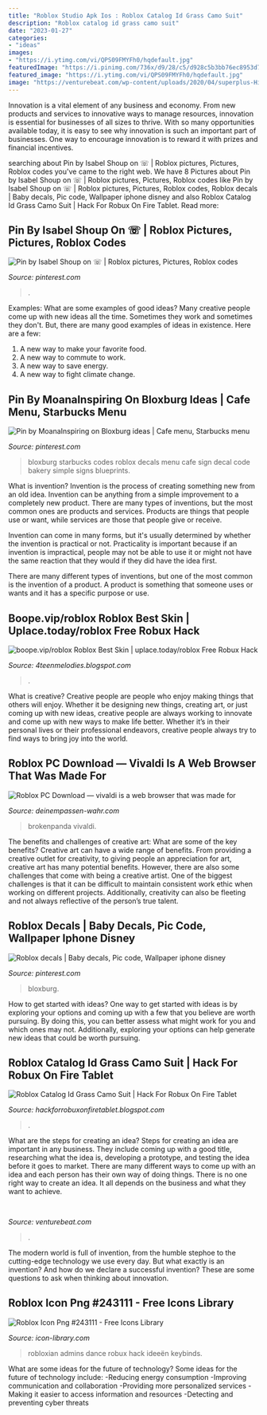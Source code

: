```yaml
---
title: "Roblox Studio Apk Ios : Roblox Catalog Id Grass Camo Suit"
description: "Roblox catalog id grass camo suit"
date: "2023-01-27"
categories:
- "ideas"
images:
- "https://i.ytimg.com/vi/QPS09FMYFh0/hqdefault.jpg"
featuredImage: "https://i.pinimg.com/736x/d9/28/c5/d928c5b3bb76ec8953d748be2467b15c.jpg"
featured_image: "https://i.ytimg.com/vi/QPS09FMYFh0/hqdefault.jpg"
image: "https://venturebeat.com/wp-content/uploads/2020/04/superplus-Hills_of_Steel_2_Keyart_600x1200.jpg?w=800"
---
```



Innovation is a vital element of any business and economy. From new products and services to innovative ways to manage resources, innovation is essential for businesses of all sizes to thrive. With so many opportunities available today, it is easy to see why innovation is such an important part of businesses. One way to encourage innovation is to reward it with prizes and financial incentives.

	

		
searching about Pin by Isabel Shoup on ☏ | Roblox pictures, Pictures, Roblox codes you've came to the right web. We have 8 Pictures about Pin by Isabel Shoup on ☏ | Roblox pictures, Pictures, Roblox codes like Pin by Isabel Shoup on ☏ | Roblox pictures, Pictures, Roblox codes, Roblox decals | Baby decals, Pic code, Wallpaper iphone disney and also Roblox Catalog Id Grass Camo Suit | Hack For Robux On Fire Tablet. Read more:
		
    
## Pin By Isabel Shoup On ☏ | Roblox Pictures, Pictures, Roblox Codes

<img loading=lazy src="https://i.pinimg.com/736x/a6/2e/60/a62e605f6a550f23e675b69e8e5443f6.jpg" onerror="this.onerror=null;this.src='https://tse4.mm.bing.net/th?id=OIP.zDGN0Fl7ItJm_M_LFKLjMQHaHa&amp;pid=15.1';" alt="Pin by Isabel Shoup on ☏ | Roblox pictures, Pictures, Roblox codes">

_Source: pinterest.com_

>. 

	

Examples: What are some examples of good ideas?
Many creative people come up with new ideas all the time. Sometimes they work and sometimes they don't. But, there are many good examples of ideas in existence. Here are a few: 
1) A new way to make your favorite food. 
2) A new way to commute to work. 
3) A new way to save energy. 
4) A new way to fight climate change.

    
## Pin By MoanaInspiring On Bloxburg Ideas | Cafe Menu, Starbucks Menu

<img loading=lazy src="https://i.pinimg.com/736x/2f/2c/99/2f2c997b5bd37d72fbe8f2d198d5e754.jpg" onerror="this.onerror=null;this.src='https://tse2.mm.bing.net/th?id=OIP.6DO1zfXkmeg2fq5SgFvSugHaHa&amp;pid=15.1';" alt="Pin by MoanaInspiring on Bloxburg ideas | Cafe menu, Starbucks menu">

_Source: pinterest.com_

>bloxburg starbucks codes roblox decals menu cafe sign decal code bakery simple signs blueprints. 

	

What is invention?
Invention is the process of creating something new from an old idea. Invention can be anything from a simple improvement to a completely new product. 
There are many types of inventions, but the most common ones are products and services. Products are things that people use or want, while services are those that people give or receive. 

Invention can come in many forms, but it's usually determined by whether the invention is practical or not. Practicality is important because if an invention is impractical, people may not be able to use it or might not have the same reaction that they would if they did have the idea first. 

There are many different types of inventions, but one of the most common is the invention of a product. A product is something that someone uses or wants and it has a specific purpose or use.

    
## Boope.vip/roblox Roblox Best Skin | Uplace.today/roblox Free Robux Hack

<img loading=lazy src="https://i.ytimg.com/vi/QPS09FMYFh0/hqdefault.jpg" onerror="this.onerror=null;this.src='https://tse3.mm.bing.net/th?id=OIP.OMoi0gvdNUopf9tShFIh1AHaFj&amp;pid=15.1';" alt="boope.vip/roblox Roblox Best Skin | uplace.today/roblox Free Robux Hack">

_Source: 4teenmelodies.blogspot.com_

>. 

	

What is creative?
Creative people are people who enjoy making things that others will enjoy. Whether it be designing new things, creating art, or just coming up with new ideas, creative people are always working to innovate and come up with new ways to make life better. Whether it’s in their personal lives or their professional endeavors, creative people always try to find ways to bring joy into the world.

    
## Roblox PC Download — Vivaldi Is A Web Browser That Was Made For

<img loading=lazy src="https://deinempassen-wahr.com/vwo/3xxdsGZhEvBjzq19tw2DfAHaEK.jpg" onerror="this.onerror=null;this.src='https://tse1.mm.bing.net/th?id=OIP.e3qw8O-Ywz615G_ugAdgBAAAAA&amp;pid=15.1';" alt="Roblox PC Download — vivaldi is a web browser that was made for">

_Source: deinempassen-wahr.com_

>brokenpanda vivaldi. 

	

The benefits and challenges of creative art: What are some of the key benefits?
Creative art can have a wide range of benefits. From providing a creative outlet for creativity, to giving people an appreciation for art, creative art has many potential benefits. However, there are also some challenges that come with being a creative artist. One of the biggest challenges is that it can be difficult to maintain consistent work ethic when working on different projects. Additionally, creativity can also be fleeting and not always reflective of the person’s true talent.

    
## Roblox Decals | Baby Decals, Pic Code, Wallpaper Iphone Disney

<img loading=lazy src="https://i.pinimg.com/736x/d9/28/c5/d928c5b3bb76ec8953d748be2467b15c.jpg" onerror="this.onerror=null;this.src='https://tse3.mm.bing.net/th?id=OIP.yvjCBbW1RArtpgpf2XN7BQHaGE&amp;pid=15.1';" alt="Roblox decals | Baby decals, Pic code, Wallpaper iphone disney">

_Source: pinterest.com_

>bloxburg. 

	

How to get started with ideas?
One way to get started with ideas is by exploring your options and coming up with a few that you believe are worth pursuing. By doing this, you can better assess what might work for you and which ones may not. Additionally, exploring your options can help generate new ideas that could be worth pursuing.

    
## Roblox Catalog Id Grass Camo Suit | Hack For Robux On Fire Tablet

<img loading=lazy src="https://lh5.googleusercontent.com/proxy/YEr7aFq3rkdGmQRUzfYiw3Qo2gtqov2HyOdyaMLKKwe2ik-YzO2GulQD5iDfHATzUWqZrU0C6Eni27EaNmaxtGDCDg=w1200-h630-p-k-no-nu" onerror="this.onerror=null;this.src='https://tse2.mm.bing.net/th?id=OIP.TPFLCoP2WMZscUJpT9vHyAHaEH&amp;pid=15.1';" alt="Roblox Catalog Id Grass Camo Suit | Hack For Robux On Fire Tablet">

_Source: hackforrobuxonfiretablet.blogspot.com_

>. 

	

What are the steps for creating an idea?
Steps for creating an idea are important in any business. They include coming up with a good title, researching what the idea is, developing a prototype, and testing the idea before it goes to market. 
There are many different ways to come up with an idea and each person has their own way of doing things. There is no one right way to create an idea. It all depends on the business and what they want to achieve.

    
## 

<img loading=lazy src="https://venturebeat.com/wp-content/uploads/2020/04/superplus-Hills_of_Steel_2_Keyart_600x1200.jpg?w=800" onerror="this.onerror=null;this.src='https://tse4.mm.bing.net/th?id=OIP.kUdpwkBQezPQ3uh5B4Jm6gHaDt&amp;pid=15.1';" alt="">

_Source: venturebeat.com_

>. 

	

The modern world is full of invention, from the humble stephoe to the cutting-edge technology we use every day. But what exactly is an invention? And how do we declare a successful invention? These are some questions to ask when thinking about innovation.

    
## Roblox Icon Png #243111 - Free Icons Library

<img loading=lazy src="http://icon-library.com/images/roblox-icon-png/roblox-icon-png-18.jpg" onerror="this.onerror=null;this.src='https://tse4.mm.bing.net/th?id=OIP.PP0zEnIwFr-N-h-2DDNBlwAAAA&amp;pid=15.1';" alt="Roblox Icon Png #243111 - Free Icons Library">

_Source: icon-library.com_

>robloxian admins dance robux hack ideeën keybinds. 

	

What are some ideas for the future of technology?
Some ideas for the future of technology include: 
-Reducing energy consumption 
-Improving communication and collaboration 
-Providing more personalized services 
-Making it easier to access information and resources 
-Detecting and preventing cyber threats

